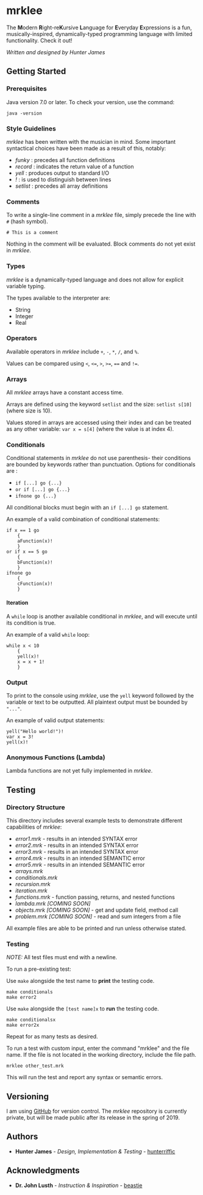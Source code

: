 
# mrklee

The **M**odern **R**ight-re**K**ursive **L**anguage for **E**veryday **E**xpressions is a fun, musically-inspired, 
dynamically-typed programming language with limited functionality. Check it out!

*Written and designed by Hunter James*

## Getting Started

### Prerequisites

Java version 7.0 or later. To check your version, use the command:

```
java -version
```

### Style Guidelines
_mrklee_ has been written with the musician in mind. Some important syntactical choices have been made as a result of 
this, notably:
* _funky_ : precedes all function definitions
* _record_ : indicates the return value of a function
* _yell_ : produces output to standard I/O
* _!_ : is used to distinguish between lines
* _setlist_ : precedes all array definitions


### Comments
To write a single-line comment in a _mrklee_ file, simply precede the line with `#` (hash symbol). 

`# This is a comment` 

Nothing in the comment will be evaluated. Block comments do not yet exist in _mrklee_.

### Types
_mrklee_ is a dynamically-typed language and does not allow for explicit variable typing. 

The types available to the interpreter are:
* String
* Integer
* Real

### Operators
Available operators in _mrklee_ include `+`, `-`, `*`, `/`, and `%`.

Values can be compared using `<`, `<=`, `>`, `>=`, `==` and `!=`.

### Arrays
All _mrklee_ arrays have a constant access time. 

Arrays are defined using the keyword `setlist` and the size: `setlist s[10]` (where size is 10).

Values stored in arrays are accessed using their index and can be treated as any other variable: `var x = s[4]` 
(where the value is at index 4).

### Conditionals
Conditional statements in _mrklee_ do not use parenthesis- their conditions are bounded by 
keywords rather than punctuation. Options for conditionals are  :
* `if [...] go {...}`
* `or if [...] go {...}`
* `ifnone go {...}`

All conditional blocks must begin with an `if [...] go` statement.

An example of a valid combination of conditional statements:
```
if x == 1 go
    {
    aFunction(x)!
    }
or if x == 5 go
    {
    bFunction(x)!
    }
ifnone go
    {
    cFunction(x)!
    }
```

#### Iteration
A `while` loop is another available conditional in _mrklee_, and will execute until its condition is true.

An example of a valid `while` loop:

```
while x < 10
    {
    yell(x)!
    x = x + 1!
    }
```

### Output
To print to the console using _mrklee_, use the `yell` keyword followed by the variable or text to be outputted. 
All plaintext output must be bounded by `"..."`.

An example of valid output statements:
```
yell("Hello world!")!
var x = 3!
yell(x)!
``` 

### Anonymous Functions (Lambda)
Lambda functions are not yet fully implemented in _mrklee_.

## Testing
### Directory Structure

This directory includes several example tests to demonstrate different capabilities of _mrklee_:
* *error1.mrk* - results in an intended SYNTAX error
* *error2.mrk* - results in an intended SYNTAX error
* *error3.mrk* - results in an intended SYNTAX error
* *error4.mrk* - results in an intended SEMANTIC error
* *error5.mrk* - results in an intended SEMANTIC error
* *arrays.mrk*
* *conditionals.mrk*
* *recursion.mrk*
* *iteration.mrk*
* *functions.mrk* - function passing, returns, and nested functions
* *lambda.mrk [COMING SOON]* 
* *objects.mrk [COMING SOON]* - get and update field, method call
* *problem.mrk [COMING SOON]* - read and sum integers from a file

All example files are able to be printed and run unless otherwise stated.

### Testing

*NOTE:* All test files must end with a newline.

To run a pre-existing test:
 
 Use `make` alongside the test name to **print** the testing code.
```
make conditionals
make error2
```

Use `make` alongside the `[test name]x` to **run** the testing code.
```
make conditionalsx
make error2x
```


Repeat for as many tests as desired.

To run a test with custom input, enter the command "mrklee" and the file name. If the file is not located in the 
working directory, include the file path.

```
mrklee other_test.mrk
```

This will run the test and report any syntax or semantic errors.


## Versioning

I am using [GitHub](https://github.com/hunterriffic) for version control. The *mrklee* repository is currently private, 
but will be made public after its release in the spring of 2019.

## Authors

* **Hunter James** - *Design, Implementation & Testing* - [hunterriffic](https://github.com/hunterriffic)

## Acknowledgments

* **Dr. John Lusth** - *Instruction & Inspiration* - [beastie](http://beastie.cs.ua.edu)

